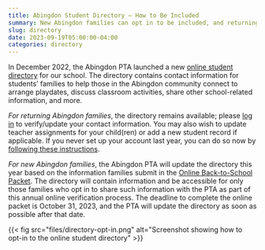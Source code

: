 ```yaml
--- 
title: Abingdon Student Directory — How to Be Included
summary: New Abingdon families can opt in to be included, and returning families can update their information in the directory.
slug: directory
date: 2023-09-19T05:00:00-04:00
categories: directory
---
```


In December 2022, the Abingdon PTA launched a new [online student directory](https://abingdonpta.membershiptoolkit.com/) for our school. The directory contains contact information for students’ families to help those in the Abingdon community connect to arrange playdates, discuss classroom activities, share other school-related information, and more.

*For returning Abingdon families*, the directory remains available; please [log in](https://abingdonpta.membershiptoolkit.com/) to verify/update your contact information. You may also wish to update teacher assignments for your child(ren) or add a new student record if applicable. If you never set up your account last year, you can do so now by [following these instructions](/2022/12/01/directory/).

*For new Abingdon families*, the Abingdon PTA will update the directory this year based on the information families submit in the [Online Back-to-School Packet](https://www.apsva.us/registration/online-back-to-school-packet/). The directory will contain information and be accessible for only those families who opt in to share such information with the PTA as part of this annual online verification process. The deadline to complete the online packet is October 31, 2023, and the PTA will update the directory as soon as possible after that date.

{{< fig src="files/directory-opt-in.png" alt="Screenshot showing how to opt-in to the online student directory" >}}